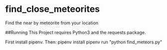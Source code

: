 # find_close_meteorites
Find the near by meteorite from your location

##Running
This Project requires Python3 and the requests package.

First install pipenv. Then:
pipenv install
pipenv run "python find_meteors.py"
